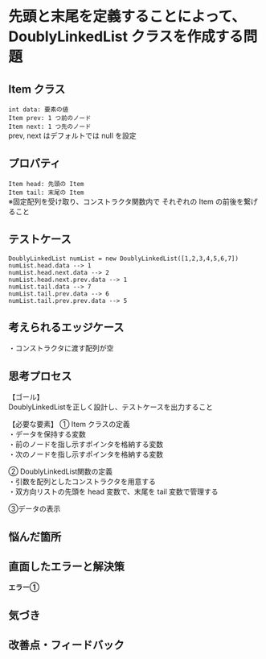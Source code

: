 # 先頭と末尾を定義することによって、DoublyLinkedList クラスを作成する問題


## Item クラス
`int data: 要素の値`  
`Item prev: 1 つ前のノード`  
`Item next: 1 つ先のノード`  
prev, next はデフォルトでは null を設定  


## プロパティ
`Item head: 先頭の Item`  
`Item tail: 末尾の Item`  
※固定配列を受け取り、コンストラクタ関数内で それぞれの Item の前後を繋げること  


## テストケース
`DoublyLinkedList numList = new DoublyLinkedList([1,2,3,4,5,6,7])`  
`numList.head.data --> 1`  
`numList.head.next.data --> 2`  
`numList.head.next.prev.data --> 1`  
`numList.tail.data --> 7`  
`numList.tail.prev.data --> 6`  
`numList.tail.prev.prev.data --> 5`  


## 考えられるエッジケース
・コンストラクタに渡す配列が空<br>


## 思考プロセス
【ゴール】  
DoublyLinkedListを正しく設計し、テストケースを出力すること  

【必要な要素】 
① Item クラスの定義  
・データを保持する変数  
・前のノードを指し示すポインタを格納する変数  
・次のノードを指し示すポインタを格納する変数  

② DoublyLinkedList関数の定義  
・引数を配列としたコンストラクタを用意する  
・双方向リストの先頭を head 変数で、末尾を tail 変数で管理する

③データの表示


## 悩んだ箇所



## 直面したエラーと解決策
**エラー①**


## 気づき


## 改善点・フィードバック

